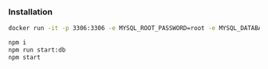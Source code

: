 ### Installation

```sh
docker run -it -p 3306:3306 -e MYSQL_ROOT_PASSWORD=root -e MYSQL_DATABASE=falconeye --name falconeye-db mysql:5.7

npm i 
npm run start:db
npm start
```




